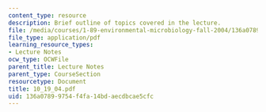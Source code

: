 ```yaml
---
content_type: resource
description: Brief outline of topics covered in the lecture.
file: /media/courses/1-89-environmental-microbiology-fall-2004/136a07899754f4fa14bdaecdbcae5cfc_10_19_04.pdf
file_type: application/pdf
learning_resource_types:
- Lecture Notes
ocw_type: OCWFile
parent_title: Lecture Notes
parent_type: CourseSection
resourcetype: Document
title: 10_19_04.pdf
uid: 136a0789-9754-f4fa-14bd-aecdbcae5cfc
---
```

